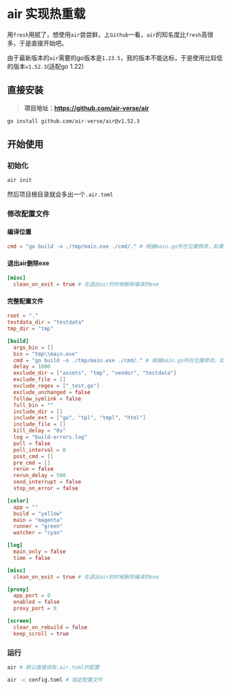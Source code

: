 # air 实现热重载

用`fresh`用腻了，想使用`air`尝尝鲜，上`Github`一看，`air`的知名度比`fresh`高很多，于是直接开始吧。

由于最新版本的`air`需要的go版本是`1.23.5`，我的版本不能达标，于是使用比较低的版本`v1.52.3`(适配go 1.22)

## 直接安装

> **项目地址：https://github.com/air-verse/air**

```bash
go install github.com/air-verse/air@v1.52.3
```

## 开始使用

### 初始化

```go
air init
```

然后项目根目录就会多出一个`.air.toml`

### 修改配置文件

#### 编译位置

```toml
cmd = "go build -o ./tmp/main.exe ./cmd/." # 根据main.go所在位置修改，如果为根目录设置为'.',当前main.go位于cmd文件夹中
```

#### 退出air删除exe

```toml
[misc]
  clean_on_exit = true # 在退出air的时候删除编译的exe
```

#### 完整配置文件

```toml
root = "."
testdata_dir = "testdata"
tmp_dir = "tmp"

[build]
  args_bin = []
  bin = "tmp\\main.exe"
  cmd = "go build -o ./tmp/main.exe ./cmd/." # 根据main.go所在位置修改，如果为根目录设置为'.',当前main.go位于cmd文件夹中
  delay = 1000
  exclude_dir = ["assets", "tmp", "vendor", "testdata"]
  exclude_file = []
  exclude_regex = ["_test.go"]
  exclude_unchanged = false
  follow_symlink = false
  full_bin = ""
  include_dir = []
  include_ext = ["go", "tpl", "tmpl", "html"]
  include_file = []
  kill_delay = "0s"
  log = "build-errors.log"
  poll = false
  poll_interval = 0
  post_cmd = []
  pre_cmd = []
  rerun = false
  rerun_delay = 500
  send_interrupt = false
  stop_on_error = false

[color]
  app = ""
  build = "yellow"
  main = "magenta"
  runner = "green"
  watcher = "cyan"

[log]
  main_only = false
  time = false

[misc]
  clean_on_exit = true # 在退出air的时候删除编译的exe

[proxy]
  app_port = 0
  enabled = false
  proxy_port = 0

[screen]
  clear_on_rebuild = false
  keep_scroll = true
```

### 运行

```bash
air # 默认直接读取.air.toml的配置
```

```bash
air -c config.toml # 指定配置文件
```